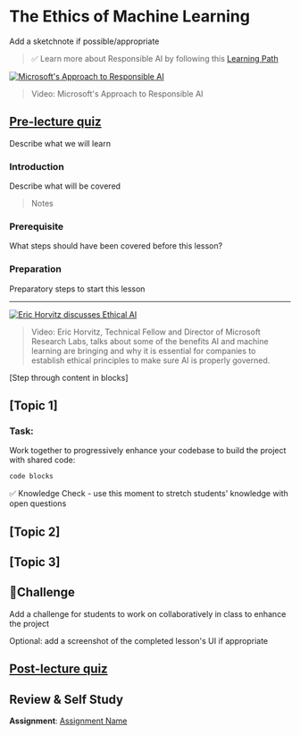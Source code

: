 # The Ethics of Machine Learning

Add a sketchnote if possible/appropriate

> ✅ Learn more about Responsible AI by following this [Learning Path](https://docs.microsoft.com/en-us/learn/modules/responsible-ai-principles/?WT.mc_id=academic-15963-cxa)

[![Microsoft's Approach to Responsible AI](https://img.youtube.com/vi/dnC8-uUZXSc/0.jpg)](https://youtu.be/dnC8-uUZXSc "Microsoft's Approach to Responsible AI")
> Video: Microsoft's Approach to Responsible AI

## [Pre-lecture quiz](https://jolly-sea-0a877260f.azurestaticapps.net/quiz/5/)

Describe what we will learn

### Introduction

Describe what will be covered

> Notes

### Prerequisite

What steps should have been covered before this lesson?

### Preparation

Preparatory steps to start this lesson

---

[![Eric Horvitz discusses Ethical AI](https://img.youtube.com/vi/tL7t2O5Iu8E/0.jpg)](https://youtu.be/tL7t2O5Iu8E "Eric Horvitz, Technical Fellow and Director of Microsoft Research Labs, talks about some of the benefits AI and machine learning are bringing and why it is essential for companies to establish ethical principles to make sure AI is properly governed.")
> Video: Eric Horvitz, Technical Fellow and Director of Microsoft Research Labs, talks about some of the benefits AI and machine learning are bringing and why it is essential for companies to establish ethical principles to make sure AI is properly governed.

[Step through content in blocks]

## [Topic 1]

### Task:

Work together to progressively enhance your codebase to build the project with shared code:

```html
code blocks
```

✅ Knowledge Check - use this moment to stretch students' knowledge with open questions

## [Topic 2]

## [Topic 3]

## 🚀Challenge

Add a challenge for students to work on collaboratively in class to enhance the project

Optional: add a screenshot of the completed lesson's UI if appropriate

## [Post-lecture quiz](https://jolly-sea-0a877260f.azurestaticapps.net/quiz/6/)

## Review & Self Study

**Assignment**: [Assignment Name](assignment.md)
